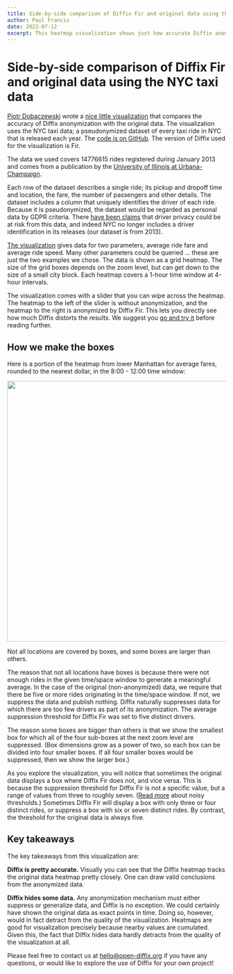 ```yaml
---
title: Side-by-side comparison of Diffix Fir and original data using the NYC taxi data
author: Paul Francis
date: 2022-07-12
excerpt: This heatmap visualization shows just how accurate Diffix anonymization can be, even down to the city block.
---
```


# Side-by-side comparison of Diffix Fir and original data using the NYC taxi data

[Piotr Dobaczewski](https://github.com/pdobacz) wrote a [nice little visualization](https://taxi-heatmap.open-diffix.org/) that compares the accuracy of Diffix anonymization with the original data. The visualization uses the NYC taxi data; a pseudonymized dataset of every taxi ride in NYC that is released each year. The [code is on GitHub](https://github.com/diffix/taxi-heatmap). The version of Diffix used for the visualization is Fir.

The data we used covers 14776615 rides registered during January 2013 and comes from a publication by the [University of Illinois at Urbana-Champaign](https://databank.illinois.edu/datasets/IDB-9610843).

Each row of the dataset describes a single ride; its pickup and dropoff time and location, the fare, the number of passengers and other details. The dataset includes a column that uniquely identifies the driver of each ride. Because it is pseudonymized, the dataset would be regarded as personal data by GDPR criteria. There [have been claims](https://vgc.engineering.nyu.edu/~juliana/pub/taxi-privacy.pdf) that driver privacy could be at risk from this data, and indeed NYC no longer includes a driver identification in its releases (our dataset is from 2013).

[The visualization](https://taxi-heatmap.open-diffix.org/) gives data for two parameters, average ride fare and average ride speed. Many other parameters could be queried ... these are just the two examples we chose. The data is shown as a grid heatmap. The size of the grid boxes depends on the zoom level, but can get down to the size of a small city block. Each heatmap covers a 1-hour time window at 4-hour intervals.

The visualization comes with a slider that you can wipe across the heatmap. The heatmap to the left of the slider is without anonymization, and the heatmap to the right is anonymized by Diffix Fir. This lets you directly see how much Diffix distorts the results. We suggest you [go and try it](https://taxi-heatmap.open-diffix.org/) before reading further.

## How we make the boxes

Here is a portion of the heatmap from lower Manhattan for average fares, rounded to the nearest dollar, in the 8:00 - 12:00 time window:

<img src="figs/heatmap-ex.gif" width="600">

Not all locations are covered by boxes, and some boxes are larger than others.

The reason that not all locations have boxes is because there were not enough rides in the given time/space window to generate a meaningful average. In the case of the original (non-anonymized) data, we require that there be five or more rides originating in the time/space window. If not, we suppress the data and publish nothing. Diffix naturally suppresses data for which there are too few drivers as part of its anonymization. The average suppression threshold for Diffix Fir was set to five distinct drivers.

The reason some boxes are bigger than others is that we show the smallest box for which all of the four sub-boxes at the next zoom level are suppressed. (Box dimensions grow as a power of two, so each box can be divided into four smaller boxes. If all four smaller boxes would be suppressed, then we show the larger box.)

As you explore the visualization, you will notice that sometimes the original data displays a box where Diffix Fir does not, and vice versa. This is because the suppression threshold for Diffix Fir is not a specific value, but a range of values from three to roughly seven. ([Read more](https://www.open-diffix.org/blog/diffix-elm-automates-what-statistics-offices-have-been-doing-for-decades) about noisy thresholds.) Sometimes Diffix Fir will display a box with only three or four distinct rides, or suppress a box with six or seven distinct rides. By contrast, the threshold for the original data is always five.

## Key takeaways

The key takeaways from this visualization are:

**Diffix is pretty accurate.** Visually you can see that the Diffix heatmap tracks the original data heatmap pretty closely. One can draw valid conclusions from the anonymized data.

**Diffix hides some data.** Any anonymization mechanism must either suppress or generalize data, and Diffix is no exception. We could certainly have shown the original data as exact points in time. Doing so, however, would in fact detract from the quality of the visualization. Heatmaps are good for visualization precisely because nearby values are cumulated. Given this, the fact that Diffix hides data hardly detracts from the quality of the visualization at all.

Please feel free to contact us at hello@open-diffix.org if you have any questions, or would like to explore the use of Diffix for your own project!


